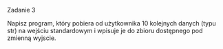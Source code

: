 Zadanie 3

Napisz program, który pobiera od użytkownika 10 kolejnych danych (typu str) na wejściu standardowym i wpisuje je do zbioru dostępnego pod zmienną wyjscie.
